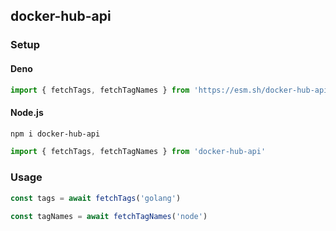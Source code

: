 ## docker-hub-api

### Setup

#### Deno

```ts
import { fetchTags, fetchTagNames } from 'https://esm.sh/docker-hub-api'
```

#### Node.js

```bash
npm i docker-hub-api
```

```ts
import { fetchTags, fetchTagNames } from 'docker-hub-api'
```

### Usage

```ts
const tags = await fetchTags('golang')

const tagNames = await fetchTagNames('node')
```

